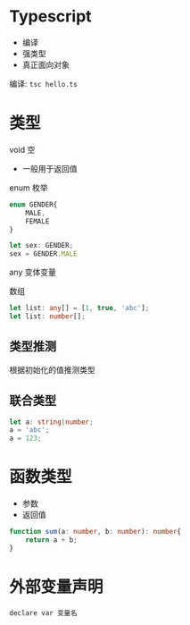 # Typescript
- 编译
- 强类型
- 真正面向对象

编译: `tsc hello.ts`


# 类型
void 空 
- 一般用于返回值

enum 枚举
```typescript
enum GENDER{
    MALE,
    FEMALE
}

let sex: GENDER;
sex = GENDER.MALE
```
any 变体变量

数组
```typescript
let list: any[] = [1, true, 'abc'];
let list: number[];
```

## 类型推测
根据初始化的值推测类型

## 联合类型

```typescript
let a: string|number;
a = 'abc';
a = 123;
```

# 函数类型
- 参数
- 返回值
```typescript
function sum(a: number, b: number): number{
    return a + b;
}
```

# 外部变量声明
`declare var 变量名`



